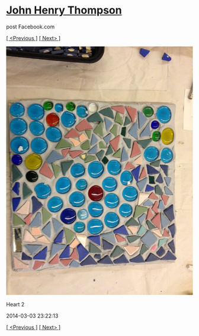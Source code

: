 # [John Henry Thompson](../README.md)
post Facebook.com

[[ <Previous ]](2014-05-04-1.md) [[ Next> ]](2014-03-03-2.md)

[![](../media/2014-03-03/Heart-2.jpg)](../README.md)

Heart 2

2014-03-03 23:22:13

[[ <Previous ]](2014-05-04-1.md) [[ Next> ]](2014-03-03-2.md)